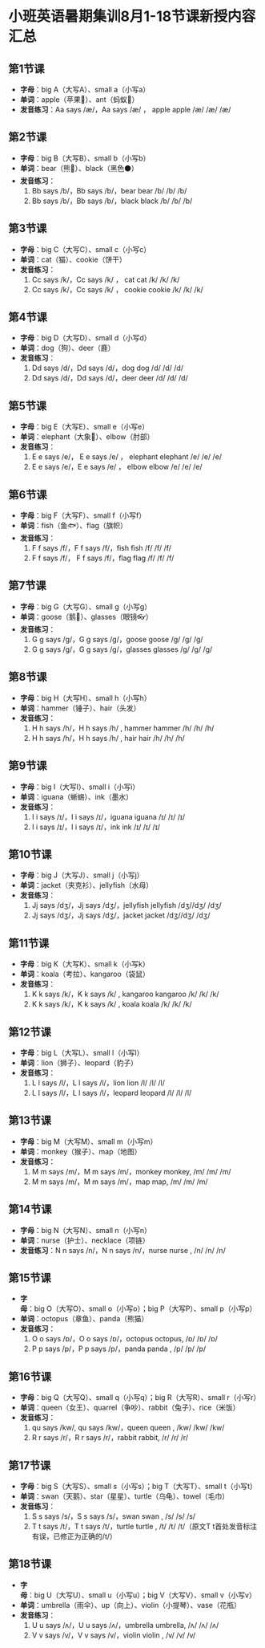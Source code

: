 # 小班英语暑期集训8月1-18节课新授内容汇总
## 第1节课
- **字母**：big A（大写A）、small a（小写a）
- **单词**：apple（苹果🍎）、ant（蚂蚁🐜）
- **发音练习**：Aa says /æ/，Aa says /æ/ ， apple apple /æ/ /æ/ /æ/

## 第2节课
- **字母**：big B（大写B）、small b（小写b）
- **单词**：bear（熊🐻）、black（黑色⚫）
- **发音练习**：
  1. Bb says /b/，Bb says /b/，bear  bear /b/ /b/ /b/
  2. Bb says /b/，Bb says /b/，black  black /b/ /b/ /b/

## 第3节课
- **字母**：big C（大写C）、small c（小写c）
- **单词**：cat（猫）、cookie（饼干）
- **发音练习**：
  1. Cc says /k/，Cc says /k/ ， cat  cat  /k/ /k/ /k/
  2. Cc says /k/，Cc says /k/ ， cookie  cookie  /k/ /k/ /k/

## 第4节课
- **字母**：big D（大写D）、small d（小写d）
- **单词**：dog（狗）、deer（鹿）
- **发音练习**：
  1. Dd says /d/，Dd says /d/，dog  dog /d/ /d/ /d/
  2. Dd says /d/，Dd says /d/，deer  deer  /d/ /d/ /d/

## 第5节课
- **字母**：big E（大写E）、small e（小写e）
- **单词**：elephant（大象🐘）、elbow（肘部）
- **发音练习**：
  1. E e says /e/， E e says /e/ ， elephant  elephant  /e/ /e/ /e/
  2. E e says /e/，E e says /e/ ， elbow  elbow  /e/ /e/ /e/

## 第6节课
- **字母**：big F（大写F）、small f（小写f）
- **单词**：fish（鱼🐟）、flag（旗帜）
- **发音练习**：
  1. F f says /f/，F f says /f/，fish fish  /f/ /f/ /f/
  2. F f says /f/， F f says /f/，flag flag  /f/ /f/ /f/

## 第7节课
- **字母**：big G（大写G）、small g（小写g）
- **单词**：goose（鹅🪿）、glasses（眼镜👓）
- **发音练习**：
  1. G g says /g/，G g says /g/，goose goose  /g/ /g/ /g/
  2. G g says /g/，G g says /g/，glasses glasses  /g/ /g/ /g/

## 第8节课
- **字母**：big H（大写H）、small h（小写h）
- **单词**：hammer（锤子）、hair（头发）
- **发音练习**：
  1. H h says /h/，H h says /h/ , hammer hammer  /h/ /h/ /h/
  2. H h says /h/，H h says /h/ , hair hair /h/ /h/ /h/

## 第9节课
- **字母**：big I（大写I）、small i（小写i）
- **单词**：iguana（蜥蜴）、ink（墨水）
- **发音练习**：
  1. I i says /ɪ/，I i says /ɪ/，iguana iguana  /ɪ/ /ɪ/ /ɪ/
  2. I i says /ɪ/，I i says /ɪ/，ink ink  /ɪ/ /ɪ/ /ɪ/

## 第10节课
- **字母**：big J（大写J）、small j（小写j）
- **单词**：jacket（夹克衫）、jellyfish（水母）
- **发音练习**：
  1. Jj says /dʒ/，Jj says /dʒ/，jellyfish jellyfish /dʒ//dʒ/ /dʒ/
  2. Jj says /dʒ/，Jj says /dʒ/，jacket jacket /dʒ//dʒ/ /dʒ/

## 第11节课
- **字母**：big K（大写K）、small k（小写k）
- **单词**：koala（考拉）、kangaroo（袋鼠）
- **发音练习**：
  1. K k says /k/，K k says /k/ , kangaroo kangaroo  /k/ /k/ /k/
  2. K k says /k/，K k says /k/ , koala koala  /k/ /k/ /k/

## 第12节课
- **字母**：big L（大写L）、small l（小写l）
- **单词**：lion（狮子）、leopard（豹子）
- **发音练习**：
  1. L l says /l/，L l says /l/，lion lion /l/ /l/ /l/
  2. L l says /l/，L l says /l/，leopard leopard /l/ /l/ /l/

## 第13节课
- **字母**：big M（大写M）、small m（小写m）
- **单词**：monkey（猴子）、map（地图）
- **发音练习**：
  1. M m says /m/，M m says /m/，monkey monkey,  /m/ /m/ /m/
  2. M m says /m/，M m says /m/，map map,  /m/ /m/ /m/

## 第14节课
- **字母**：big N（大写N）、small n（小写n）
- **单词**：nurse（护士）、necklace（项链）
- **发音练习**：N n says /n/，N n says /n/，nurse nurse ,  /n/ /n/ /n/

## 第15节课
- **字母**：big O（大写O）、small o（小写o）；big P（大写P）、small p（小写p）
- **单词**：octopus（章鱼）、panda（熊猫）
- **发音练习**：
  1. O o says /ɒ/，O o says /ɒ/，octopus octopus,  /ɒ/ /ɒ/ /ɒ/
  2. P p says /p/，P p says /p/，panda panda ,  /p/ /p/ /p/

## 第16节课
- **字母**：big Q（大写Q）、small q（小写q）；big R（大写R）、small r（小写r）
- **单词**：queen（女王）、quarrel（争吵）、rabbit（兔子）、rice（米饭）
- **发音练习**：
  1. qu says /kw/, qu says /kw/，queen queen ,  /kw/ /kw/ /kw/
  2. R r says /r/，R r says /r/，rabbit rabbit,  /r/ /r/ /r/

## 第17节课
- **字母**：big S（大写S）、small s（小写s）；big T（大写T）、small t（小写t）
- **单词**：swan（天鹅）、star（星星）、turtle（乌龟）、towel（毛巾）
- **发音练习**：
  1. S s says /s/，S s says /s/，swan swan ,  /s/ /s/ /s/
  2. T t says /t/，T t says /t/，turtle turtle ,  /t/ /t/ /t/（原文T t首处发音标注有误，已修正为正确的/t/）

## 第18节课
- **字母**：big U（大写U）、small u（小写u）；big V（大写V）、small v（小写v）
- **单词**：umbrella（雨伞）、up（向上）、violin（小提琴）、vase（花瓶）
- **发音练习**：
  1. U u says /ʌ/，U u says /ʌ/，umbrella umbrella,  /ʌ/ /ʌ/ /ʌ/
  2. V v says /v/，V v says /v/，violin violin ,  /v/ /v/ /v/